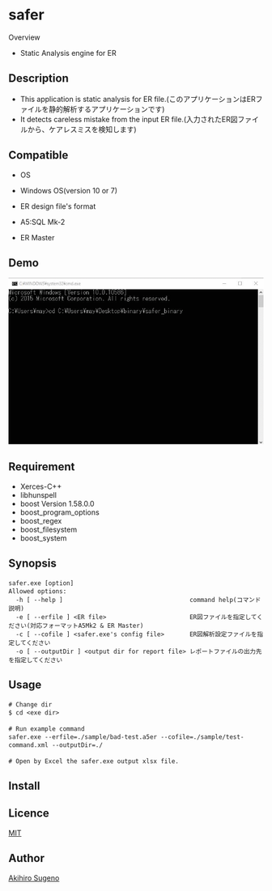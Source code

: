 # safer

Overview

* Static Analysis engine for ER

## Description

* This application is static analysis for ER file.(このアプリケーションはERファイルを静的解析するアプリケーションです)
* It detects careless mistake from the input ER file.(入力されたER図ファイルから、ケアレスミスを検知します)

## Compatible

* OS
 * Windows OS(version 10 or 7)
 
* ER design file's format
 * A5:SQL Mk-2
 * ER Master

## Demo

![Demo](https://github.com/asugeno/safer_binary/blob/master/demo.gif)

## Requirement

* Xerces-C++
* libhunspell
* boost Version 1.58.0.0
* boost_program_options
* boost_regex
* boost_filesystem
* boost_system

## Synopsis

```
safer.exe [option]
Allowed options:
  -h [ --help ]                                   command help(コマンド説明)
  -e [ --erfile ] <ER file>                       ER図ファイルを指定してください(対応フォーマットA5Mk2 & ER Master)
  -c [ --cofile ] <safer.exe's config file>       ER図解析設定ファイルを指定してください
  -o [ --outputDir ] <output dir for report file> レポートファイルの出力先を指定してください
```

## Usage

```
# Change dir
$ cd <exe dir>

# Run example command 
safer.exe --erfile=./sample/bad-test.a5er --cofile=./sample/test-command.xml --outputDir=./

# Open by Excel the safer.exe output xlsx file.
```

## Install


## Licence

[MIT](https://opensource.org/licenses/mit-license.php)

## Author

[Akihiro Sugeno](https://github.com/asugeno)


